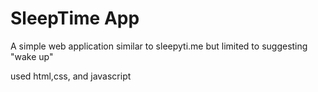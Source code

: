 # SleepTime App

A simple web application similar to sleepyti.me but limited to suggesting "wake up"


used html,css, and javascript